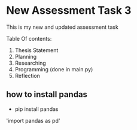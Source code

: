 # New Assessment Task 3
This is my new and updated assessment task

Table Of contents:
1. Thesis Statement
2. Planning
3. Researching
4. Programming (done in main.py)
5. Reflection

## how to install pandas

- pip install pandas

'import pandas as pd'

